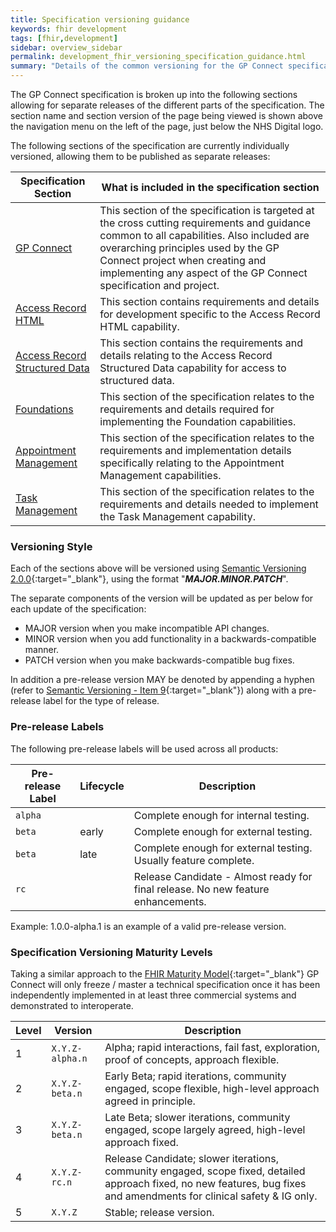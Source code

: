```yaml
---
title: Specification versioning guidance
keywords: fhir development
tags: [fhir,development]
sidebar: overview_sidebar
permalink: development_fhir_versioning_specification_guidance.html
summary: "Details of the common versioning for the GP Connect specification"
---
```


The GP Connect specification is broken up into the following sections allowing for separate releases of the different parts of the specification. The section name and section version of the page being viewed is shown above the navigation menu on the left of the page, just below the NHS Digital logo.

The following sections of the specification are currently individually versioned, allowing them to be published as separate releases:

| Specification Section | What is included in the specification section |
| --- | --- |
| [GP Connect](/index.html) | This section of the specification is targeted at the cross cutting requirements and guidance common to all capabilities. Also included are overarching principles used by the GP Connect project when creating and implementing any aspect of the GP Connect specification and project. |
| [Access Record HTML](/accessrecord.html) | This section contains requirements and details for development specific to the Access Record HTML capability. |
| [Access Record Structured Data](/accessrecord_rest.html) |This section contains the requirements and details relating to the Access Record Structured Data capability for access to structured data. |
| [Foundations](/foundations.html) | This section of the specification relates to the requirements and details required for implementing the Foundation capabilities. |
| [Appointment Management](/appointments.html) | This section of the specification relates to the requirements and implementation details specifically relating to the Appointment Management capabilities. |
| [Task Management](/tasks.html) | This section of the specification relates to the requirements and details needed to implement the Task Management capability. |

### Versioning Style ###

Each of the sections above will be versioned using [Semantic Versioning 2.0.0](http://semver.org/){:target="_blank"}, using the format "***MAJOR.MINOR.PATCH***".

The separate components of the version will be updated as per below for each update of the specification:

- MAJOR version when you make incompatible API changes.
- MINOR version when you add functionality in a backwards-compatible manner.
- PATCH version when you make backwards-compatible bug fixes.

In addition a pre-release version MAY be denoted by appending a hyphen (refer to [Semantic Versioning - Item 9](http://semver.org/#spec-item-9){:target="_blank"}) along with a pre-release label for the type of release.

### Pre-release Labels ###

The following pre-release labels will be used across all products:

| Pre-release Label | Lifecycle | Description |
|-------------------|-----------|-------------|
| `alpha` | &nbsp; | Complete enough for internal testing. |
| `beta` | early | Complete enough for external testing. |
| `beta` | late | Complete enough for external testing. Usually feature complete. |
| `rc` | &nbsp; | Release Candidate - Almost ready for final release. No new feature enhancements. |

Example: 1.0.0-alpha.1 is an example of a valid pre-release version.


### Specification Versioning Maturity Levels ###

Taking a similar approach to the [FHIR Maturity Model](http://wiki.hl7.org/index.php?title=FHIR_Maturity_Model){:target="_blank"} GP Connect will only freeze / master a technical specification once it has been independently implemented in at least three commercial systems and demonstrated to interoperate.

| Level | Version | Description | 
|-------|---------|-------------| 
| 1 | `X.Y.Z-alpha.n` | Alpha; rapid interactions, fail fast, exploration, proof of concepts, approach flexible. | Draft may not have been implemented at all but has been published. |
| 2 | `X.Y.Z-beta.n` | Early Beta; rapid iterations, community engaged, scope flexible, high-level approach agreed in principle. | Draft partially implemented in one or more prototype systems. |
| 3 | `X.Y.Z-beta.n` | Late Beta; slower iterations, community engaged, scope largely agreed, high-level approach fixed. | Draft partially implemented two or more commercial systems. |
| 4 | `X.Y.Z-rc.n` | Release Candidate; slower iterations, community engaged, scope fixed, detailed approach fixed, no new features, bug fixes and amendments for clinical safety & IG only. | Draft implemented in at least two commercial systems. |
| 5 | `X.Y.Z` | Stable; release version. | Draft implemented in at least three commercial systems with full accreditation and assurance mechanisms in place. |

